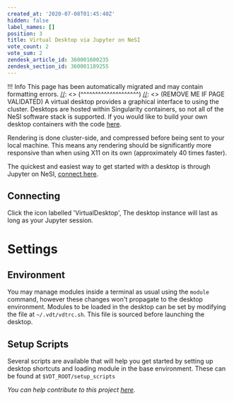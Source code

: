 ```yaml
---
created_at: '2020-07-08T01:45:40Z'
hidden: false
label_names: []
position: 3
title: Virtual Desktop via Jupyter on NeSI
vote_count: 2
vote_sum: 2
zendesk_article_id: 360001600235
zendesk_section_id: 360001189255
---
```



[//]: <> (REMOVE ME IF PAGE VALIDATED)
[//]: <> (vvvvvvvvvvvvvvvvvvvv)
 !!! Info
     This page has been automatically migrated and may contain formatting errors.
[//]: <> (^^^^^^^^^^^^^^^^^^^^)
[//]: <> (REMOVE ME IF PAGE VALIDATED)
A virtual desktop provides a graphical interface to using the cluster.
Desktops are hosted within Singularity containers, so not all of the
NeSI software stack is supported. If you would like to build your own
desktop containers with the code
[here](https://github.com/nesi/nesi-singularity-recipes).

Rendering is done cluster-side, and compressed before being sent to your
local machine. This means any rendering should be significantly more
responsive than when using X11 on its own (approximately 40 times
faster).

The quickest and easiest way to get started with a desktop is through
Jupyter on NeSI, [connect here](https://jupyter.nesi.org.nz/).

## Connecting

Click the icon labelled 'VirtualDesktop', The desktop instance will last
as long as your Jupyter session.

# Settings

## Environment

You may manage modules inside a terminal as usual using the `module`
command, however these changes won't propagate to the desktop
environment. Modules to be loaded in the desktop can be set by modifying
the file at `~/.vdt/vdtrc.sh`. This file is sourced before launching the
desktop.

## Setup Scripts

Several scripts are available that will help you get started by setting
up desktop shortcuts and loading module in the base environment. These
can be found at `$VDT_ROOT/setup_scripts`

<!--
<h2>noVNC</h2>
<p>Recommend setting scaling to 'remote'</p>
<div style="display: flex;">
  <img src="https://support.nesi.org.nz/hc/article_attachments/360004678036/fig1.svg" width="426" height="362"><img src="https://support.nesi.org.nz/hc/article_attachments/360005192376/VirtualScaling.png">
</div>
<blockquote class="blockquote-warning">
  <h3 id="prerequisites">Restore Defaults</h3>
  <p>
    All local settings can be restored by running the command
    <code>vdt clean</code> (or <code>/opt/nesi/vdt clean</code>). Note, this
    will probably break any running desktop sessions.
  </p>
</blockquote>
-->

*You can help contribute to this
project [here](https://github.com/nesi/nesi-virtual-desktops/projects/1).*

<!--
<table style="height:190px;width:722px;display:none">
  <tbody>
    <tr>
      <td style="width:47px">&nbsp;Desktop</td>
      <td style="width:272.122px">&nbsp;command</td>
      <td style="width:143.878px">Working</td>
      <td style="width:138px">OS</td>
      <td style="width:62px">Desktop</td>
    </tr>
    <tr>
      <td style="width:47px">eng_dev</td>
      <td style="width:272.122px">
        <code>/opt/nesi/vdt/run&nbsp;eng_dev &lt;port&gt;</code>
      </td>
      <td style="width:143.878px">
        <p>
          ABAQUS<br>
          ANSYS<br>
          MATLAB<br>
          COMSOL
        </p>
      </td>
      <td style="width:138px">Centos7</td>
      <td style="width:62px">xfce</td>
    </tr>
    <tr>
      <td style="width:47px">default</td>
      <td style="width:272.122px">
        <code>/opt/nesi/vdt/run&nbsp;default &lt;port&gt;</code>
      </td>
      <td style="width:143.878px">
        <p>&nbsp;</p>
      </td>
      <td style="width:138px">Centos7</td>
      <td style="width:62px">xfce</td>
    </tr>
  </tbody>
</table>
-->
